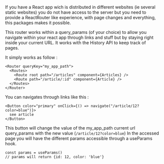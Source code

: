 If you have a React app wich is distributed in different websites (ie several static websites) you do not have access to the server but you need to provide a ReactRouter like experience, with page changes and everything, this packages makes it possible.

This router works within a query_params (of your choice) to allow you navigate within your react app through links and stuff but by staying right inside your current URL. It works with the History API to keep track of pages.

It simply works as follow :

```Ts
<Router queryKey="my_app_path">
  <Routes>
    <Route root path="/articles" component={Articles} />
    <Route path="/article/:id" component={Article} />
  </Routes>
</Router>
```

You can navigates through links like this : 

```Ts
<Button color="primary" onClick={() => navigate("/article/12?color=blue")}>
  see article
</Button>
```

This button will change the value of the my_app_path current url query_params with the new value (`/article/12?color=blue`)
In the accessed page you will have the different params accessible through a useParams hook. 

```Ts
const params = useParams()
// params will return {id: 12, color: 'blue'}
```

